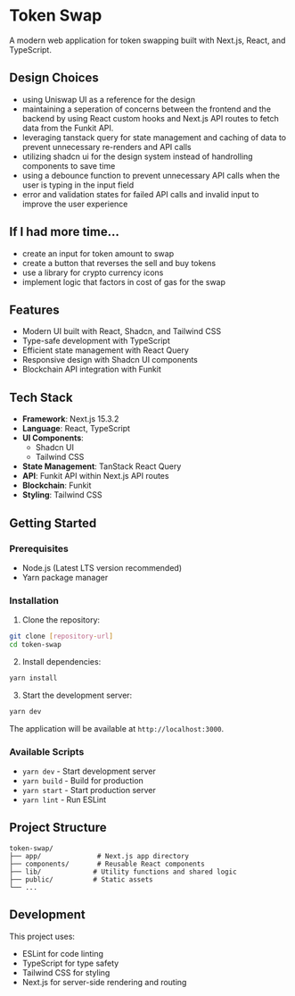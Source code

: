 # Token Swap

A modern web application for token swapping built with Next.js, React, and TypeScript.

## Design Choices

- using Uniswap UI as a reference for the design
- maintaining a seperation of concerns between the frontend and the backend by using React custom hooks and Next.js API routes to fetch data from the Funkit API.
- leveraging tanstack query for state management and caching of data to prevent unnecessary re-renders and API calls
- utilizing shadcn ui for the design system instead of handrolling components to save time
- using a debounce function to prevent unnecessary API calls when the user is typing in the input field
- error and validation states for failed API calls and invalid input to improve the user experience

## If I had more time...

 - create an input for token amount to swap
 - create a button that reverses the sell and buy tokens
 - use a library for crypto currency icons
 - implement logic that factors in cost of gas for the swap


## Features

- Modern UI built with React, Shadcn, and Tailwind CSS
- Type-safe development with TypeScript
- Efficient state management with React Query
- Responsive design with Shadcn UI components
- Blockchain API integration with Funkit

## Tech Stack

- **Framework**: Next.js 15.3.2
- **Language**: React, TypeScript
- **UI Components**: 
  - Shadcn UI
  - Tailwind CSS
- **State Management**: TanStack React Query
- **API**: Funkit API within Next.js API routes
- **Blockchain**: Funkit
- **Styling**: Tailwind CSS

## Getting Started

### Prerequisites

- Node.js (Latest LTS version recommended)
- Yarn package manager

### Installation

1. Clone the repository:
```bash
git clone [repository-url]
cd token-swap
```

2. Install dependencies:
```bash
yarn install
```

3. Start the development server:
```bash
yarn dev
```

The application will be available at `http://localhost:3000`.

### Available Scripts

- `yarn dev` - Start development server
- `yarn build` - Build for production
- `yarn start` - Start production server
- `yarn lint` - Run ESLint

## Project Structure

```
token-swap/
├── app/              # Next.js app directory
├── components/       # Reusable React components
├── lib/             # Utility functions and shared logic
├── public/          # Static assets
└── ...
```

## Development

This project uses:
- ESLint for code linting
- TypeScript for type safety
- Tailwind CSS for styling
- Next.js for server-side rendering and routing
